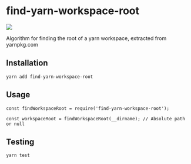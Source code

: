 # find-yarn-workspace-root

<img src="https://travis-ci.org/thetimothyp/find-yarn-workspace-root.svg?branch=master">

Algorithm for finding the root of a yarn workspace, extracted from yarnpkg.com

## Installation
```
yarn add find-yarn-workspace-root
```

## Usage
```
const findWorkspaceRoot = require('find-yarn-workspace-root');

const workspaceRoot = findWorkspaceRoot(__dirname); // Absolute path or null
```

## Testing
```
yarn test
```
